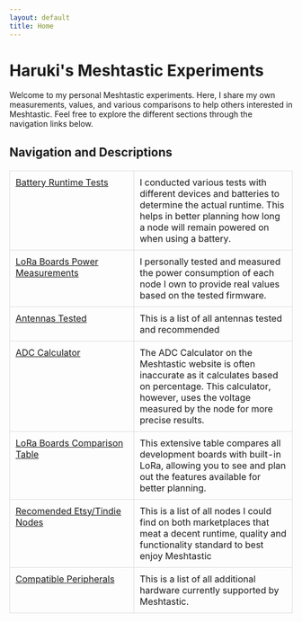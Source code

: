 ```yaml
---
layout: default
title: Home
---
```


# Haruki's Meshtastic Experiments

Welcome to my personal Meshtastic experiments. Here, I share my own measurements, values, and various comparisons to help others interested in Meshtastic. Feel free to explore the different sections through the navigation links below.

## Navigation and Descriptions

<table>
  <tbody>
    <tr>
      <td><a href="/Meshtastic-Experiments/Battery-Runtime-Tests">Battery Runtime Tests</a></td>
      <td>I conducted various tests with different devices and batteries to determine the actual runtime. This helps in better planning how long a node will remain powered on when using a battery.</td>
    </tr>
    <tr>
      <td><a href="/Meshtastic-Experiments/LoRa-Boards-Power-Measurements">LoRa Boards Power Measurements</a></td>
      <td>I personally tested and measured the power consumption of each node I own to provide real values based on the tested firmware.</td>
    </tr>
    <tr>
      <td><a href="/Meshtastic-Experiments/Antennas-Tested">Antennas Tested</a></td>
      <td>This is a list of all antennas tested and recommended</td>
    </tr>    
    <tr>
      <td><a href="/Meshtastic-Experiments/ADC-Calculator">ADC Calculator</a></td>
      <td>The ADC Calculator on the Meshtastic website is often inaccurate as it calculates based on percentage. This calculator, however, uses the voltage measured by the node for more precise results.</td>
    </tr>
    <tr>
      <td><a href="/Meshtastic-Experiments/LoRa-Boards-Comparison-Table">LoRa Boards Comparison Table</a></td>
      <td>This extensive table compares all development boards with built-in LoRa, allowing you to see and plan out the features available for better planning.</td>
    </tr>
    <tr>
      <td><a href="/Meshtastic-Experiments/Complete-nodes-List">Recomended Etsy/Tindie Nodes</a></td>
      <td>This is a list of all nodes I could find on both marketplaces that meat a decent runtime, quality and functionality standard to best enjoy Meshtastic</td>
    </tr>
    <tr>
      <td><a href="/Meshtastic-Experiments/Compatible-Peripherals">Compatible Peripherals</a></td>
      <td>This is a list of all additional hardware currently supported by Meshtastic.</td>
    </tr>  
  </tbody>
</table>

<style>
  table {
    width: 100%;
    border-collapse: collapse;
    margin: 20px 0;
  }

  td {
    border: 1px solid #ddd;
    padding: 10px;
    vertical-align: top;
  }

  td:first-child {
    width: 200px;
  }
</style>
